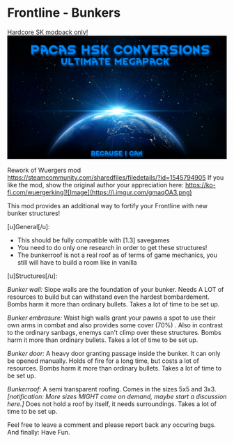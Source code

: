 # Frontline - Bunkers
[Hardcore SK modpack only!](https://github.com/skyarkhangel/Hardcore-SK/tree/development)
<br>
![Preview](/mod_preview.png?raw=true "Preview")

Rework of Wuergers mod
https://steamcommunity.com/sharedfiles/filedetails/?id=1545794905
If you like the mod, show the original author your appreciation here: 
https://ko-fi.com/wuergerking]![Image](https://i.imgur.com/gmaqOA3.png)

This mod provides an additional way to fortify your Frontline with new bunker structures!

[u]General[/u]:

- This should be fully compatible with [1.3] savegames
- You need to do only one research in order to get these structures!
- The bunkerroof is not a real roof as of terms of game mechanics, you still will have to build a room like in vanilla 

[u]Structures[/u]:

*Bunker wall:*
Slope walls are the foundation of your bunker. Needs A LOT of resources to build but can withstand even the hardest bombardement. Bombs harm it more than ordinary bullets. Takes a lot of time to be set up.

*Bunker embrasure:*
Waist high walls grant your pawns a spot to use their own arms in combat and also provides some cover (70%) . Also in contrast to the ordinary sanbags, enemys can't climp over these structures. Bombs harm it more than ordinary bullets. Takes a lot of time to be set up.

*Bunker door:*
A heavy door granting passage inside the bunker. It can only be opened manually. Holds of fire for a long time, but costs a lot of resources. Bombs harm it more than ordinary bullets. Takes a lot of time to be set up.

*Bunkerroof:*
A semi transparent roofing. Comes in the sizes 5x5 and 3x3. *[notification: More sizes MIGHT come on demand, maybe start a discussion here.]*  Does not hold a roof by itself, it needs surroundings. Takes a lot of time to be set up.


Feel free to leave a comment and please report back any occuring bugs. And finally: Have Fun.